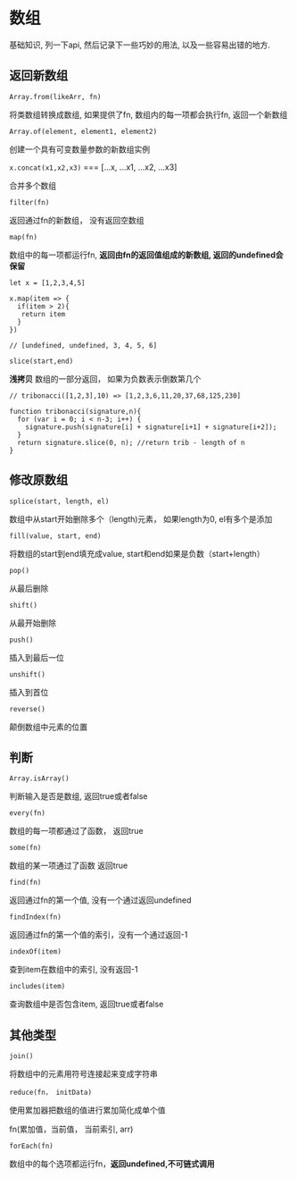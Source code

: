 # 数组

基础知识, 列一下api, 然后记录下一些巧妙的用法, 以及一些容易出错的地方.

## 返回新数组

`Array.from(likeArr, fn)`

将类数组转换成数组, 如果提供了fn, 数组内的每一项都会执行fn, 返回一个新数组

`Array.of(element, element1, element2)`

创建一个具有可变数量参数的新数组实例

`x.concat(x1,x2,x3)` ===       [...x, ...x1, ...x2, ...x3]

合并多个数组

`filter(fn)`

返回通过fn的新数组， 没有返回空数组

`map(fn)`

数组中的每一项都运行fn, **返回由fn的返回值组成的新数组, 返回的undefined会保留**

```
let x = [1,2,3,4,5]

x.map(item => {
  if(item > 2){
   return item
  }
})

// [undefined, undefined, 3, 4, 5, 6]
```

`slice(start,end)`

**浅拷贝** 数组的一部分返回， 如果为负数表示倒数第几个

```
// tribonacci([1,2,3],10) => [1,2,3,6,11,20,37,68,125,230]

function tribonacci(signature,n){  
  for (var i = 0; i < n-3; i++) {
    signature.push(signature[i] + signature[i+1] + signature[i+2]);
  }
  return signature.slice(0, n); //return trib - length of n
}

```

## 修改原数组

`splice(start, length, el)`

数组中从start开始删除多个（length)元素， 如果length为0, el有多个是添加

`fill(value, start, end)`

将数组的start到end填充成value, start和end如果是负数（start+length）

`pop()`

从最后删除

`shift()`

从最开始删除

`push()`

插入到最后一位

`unshift()`

插入到首位

`reverse()`

颠倒数组中元素的位置

## 判断

`Array.isArray()`

判断输入是否是数组, 返回true或者false

`every(fn)`

数组的每一项都通过了函数， 返回true

`some(fn)`

数组的某一项通过了函数 返回true

`find(fn)`

返回通过fn的第一个值, 没有一个通过返回undefined

`findIndex(fn)`

返回通过fn的第一个值的索引，没有一个通过返回-1

`indexOf(item)`

查到item在数组中的索引, 没有返回-1

`includes(item)`

查询数组中是否包含item, 返回true或者false

## 其他类型

`join()`

将数组中的元素用符号连接起来变成字符串

`reduce(fn， initData)`

使用累加器把数组的值进行累加简化成单个值

fn(累加值，当前值， 当前索引, arr)

`forEach(fn)`

数组中的每个选项都运行fn，**返回undefined,不可链式调用**
